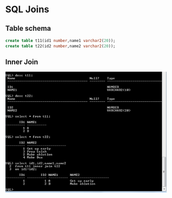 # SQL Joins

## Table schema
```sql
create table t11(id1 number,name1 varchar2(20));
create table t22(id2 number,name2 varchar2(20));
```


## Inner Join
![Inner Join](inner-join.png?raw=true)
